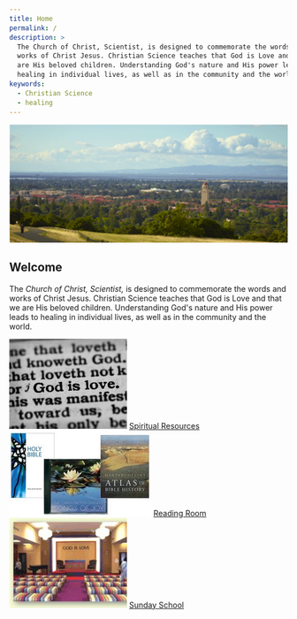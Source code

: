 ```yaml
---
title: Home
permalink: /
description: >
  The Church of Christ, Scientist, is designed to commemorate the words and
  works of Christ Jesus. Christian Science teaches that God is Love and that we
  are His beloved children. Understanding God's nature and His power leads to
  healing in individual lives, as well as in the community and the world.
keywords:
  - Christian Science
  - healing
---
```


<section markdown="1">

<img alt="View of Stanford campus from the hills with the bay in the background" src="/media/stanford-banner.png">

# Welcome

The *Church of Christ, Scientist,* is designed to commemorate the words and works
of Christ Jesus. Christian Science teaches that God is Love and that we are His
beloved children. Understanding God's nature and His power leads to healing in
individual lives, as well as in the community and the world.

<div class="home-buttons">
  <div>
    <img src="/media/god-is-love.jpg">
    <a class="button" href="{% link pages/reading-room.md %}">Spiritual Resources</a>
  </div>
  <div>
    <img src="/media/reading-room-products.jpg">
    <a class="button" href="{% link pages/reading-room.md %}">Reading Room</a>
  </div>
  <div>
    <img src="/media/sunday-school.jpg">
    <a class="button" href="{% link pages/services.md %}">Sunday School</a>
  </div>
</div>

</section>

